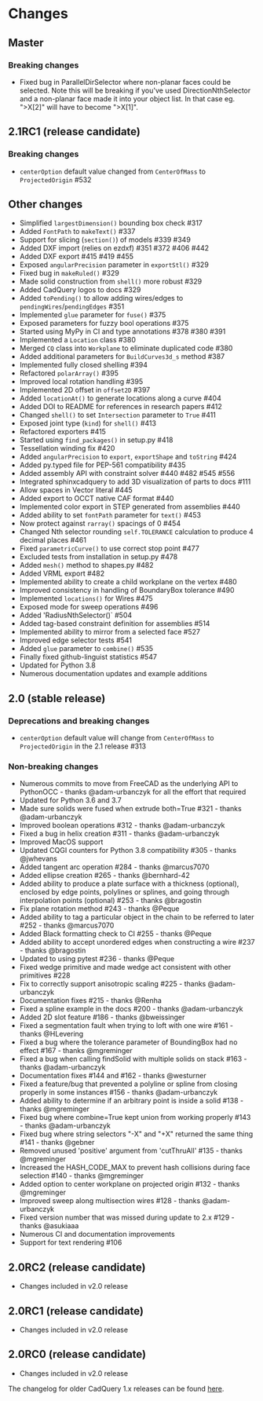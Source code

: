 Changes
=======

Master
------
   ### Breaking changes
   * Fixed bug in ParallelDirSelector where non-planar faces could be selected. Note this will be breaking if you've used DirectionNthSelector and a non-planar face made it into your object list. In that case eg. ">X[2]" will have to become ">X[1]".

2.1RC1 (release candidate)
------
   ### Breaking changes
   * `centerOption` default value changed from `CenterOfMass` to `ProjectedOrigin` #532

   ## Other changes

   * Simplified `largestDimension()` bounding box check #317
   * Added `FontPath` to `makeText()` #337
   * Support for slicing (`section()`) of models #339 #349
   * Added DXF import (relies on ezdxf) #351 #372 #406 #442
   * Added DXF export #415 #419 #455
   * Exposed `angularPrecision` parameter in `exportStl()` #329
   * Fixed bug in `makeRuled()` #329
   * Made solid construction from `shell()` more robust #329
   * Added CadQuery logos to docs #329
   * Added `toPending()` to allow adding wires/edges to `pendingWires`/`pendingEdges` #351
   * Implemented `glue` parameter for `fuse()` #375
   * Exposed parameters for fuzzy bool operations #375
   * Started using MyPy in CI and type annotations #378 #380 #391
   * Implemented a `Location` class #380
   * Merged `CQ` class into `Workplane` to eliminate duplicated code #380
   * Added additional parameters for `BuildCurves3d_s` method #387
   * Implemented fully closed shelling #394
   * Refactored `polarArray()` #395
   * Improved local rotation handling #395
   * Implemented 2D offset in `offset2D` #397
   * Added `locationAt()` to generate locations along a curve #404
   * Added DOI to README for references in research papers #412
   * Changed `shell()` to set `Intersection` parameter to `True` #411
   * Exposed joint type (`kind`) for `shell()` #413
   * Refactored exporters #415
   * Started using `find_packages()` in setup.py #418
   * Tessellation winding fix #420
   * Added `angularPrecision` to `export`, `exportShape` and `toString` #424
   * Added py.typed file for PEP-561 compatibility #435
   * Added assembly API with constraint solver #440 #482 #545 #556
   * Integrated sphinxcadquery to add 3D visualization of parts to docs #111
   * Allow spaces in Vector literal #445
   * Added export to OCCT native CAF format #440
   * Implemented color export in STEP generated from assemblies #440
   * Added ability to set `fontPath` parameter for `text()` #453
   * Now protect against `rarray()` spacings of 0 #454
   * Changed Nth selector rounding `self.TOLERANCE` calculation to produce 4 decimal places #461
   * Fixed `parametricCurve()` to use correct stop point #477
   * Excluded tests from installation in setup.py #478
   * Added `mesh()` method to shapes.py #482
   * Added VRML export #482
   * Implemented ability to create a child workplane on the vertex #480
   * Improved consistency in handling of BoundaryBox tolerance #490
   * Implemented `locations()` for Wires #475
   * Exposed mode for sweep operations #496
   * Added 'RadiusNthSelector()` #504
   * Added tag-based constraint definition for assemblies #514
   * Implemented ability to mirror from a selected face #527
   * Improved edge selector tests #541
   * Added `glue` parameter to `combine()` #535
   * Finally fixed github-linguist statistics #547
   * Updated for Python 3.8
   * Numerous documentation updates and example additions

2.0 (stable release)
------

### Deprecations and breaking changes
   * `centerOption` default value will change from `CenterOfMass` to `ProjectedOrigin` in the 2.1 release #313

### Non-breaking changes

   * Numerous commits to move from FreeCAD as the underlying API to PythonOCC - thanks @adam-urbanczyk for all the effort that required
   * Updated for Python 3.6 and 3.7
   * Made sure solids were fused when extrude both=True #321 - thanks @adam-urbanczyk
   * Improved boolean operations #312 - thanks @adam-urbanczyk
   * Fixed a bug in helix creation #311 - thanks @adam-urbanczyk
   * Improved MacOS support
   * Updated CQGI counters for Python 3.8 compatibility #305 - thanks @jwhevans
   * Added tangent arc operation #284 - thanks @marcus7070
   * Added ellipse creation #265 - thanks @bernhard-42
   * Added ability to produce a plate surface with a thickness (optional), enclosed by edge points, polylines or splines, and going through interpolation points (optional) #253 - thanks @bragostin
   * Fix plane rotation method #243 - thanks @Peque
   * Added ability to tag a particular object in the chain to be referred to later #252 - thanks @marcus7070
   * Added Black formatting check to CI #255 - thanks @Peque
   * Added ability to accept unordered edges when constructing a wire #237 - thanks @bragostin
   * Updated to using pytest #236 - thanks @Peque
   * Fixed wedge primitive and made wedge act consistent with other primitives #228
   * Fix to correctly support anisotropic scaling #225 - thanks @adam-urbanczyk
   * Documentation fixes #215 - thanks @Renha
   * Fixed a spline example in the docs #200 - thanks @adam-urbanczyk
   * Added 2D slot feature #186 - thanks @bweissinger
   * Fixed a segmentation fault when trying to loft with one wire #161 - thanks @HLevering
   * Fixed a bug where the tolerance parameter of BoundingBox had no effect #167 - thanks @mgreminger
   * Fixed a bug when calling findSolid with multiple solids on stack #163 - thanks @adam-urbanczyk
   * Documentation fixes #144 and #162 - thanks @westurner
   * Fixed a feature/bug that prevented a polyline or spline from closing properly in some instances #156 - thanks @adam-urbanczyk
   * Added ability to determine if an arbitrary point is inside a solid #138 - thanks @mgreminger
   * Fixed bug where combine=True kept union from working properly #143 - thanks @adam-urbanczyk
   * Fixed bug where string selectors "-X" and "+X" returned the same thing #141 - thanks @gebner
   * Removed unused 'positive' argument from 'cutThruAll' #135 - thanks @mgreminger
   * Increased the HASH_CODE_MAX to prevent hash collisions during face selection #140 - thanks @mgreminger
   * Added option to center workplane on projected origin #132 - thanks @mgreminger
   * Improved sweep along multisection wires #128 - thanks @adam-urbanczyk
   * Fixed version number that was missed during update to 2.x #129 - thanks @asukiaaa
   * Numerous CI and documentation improvements
   * Support for text rendering #106

2.0RC2 (release candidate)
------
   * Changes included in v2.0 release

2.0RC1 (release candidate)
------
   * Changes included in v2.0 release

2.0RC0 (release candidate)
------
   * Changes included in v2.0 release

The changelog for older CadQuery 1.x releases can be found [here](https://github.com/dcowden/cadquery/blob/master/changes.md).
